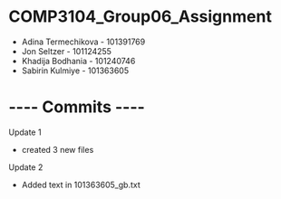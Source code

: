 # COMP3104_Group06_Assignment

- Adina Termechikova - 101391769
- Jon Seltzer - 101124255
- Khadija Bodhania - 101240746
- Sabirin  Kulmiye - 101363605

# ---- Commits ----

Update 1 
- created 3 new files

Update 2
- Added text in 101363605_gb.txt